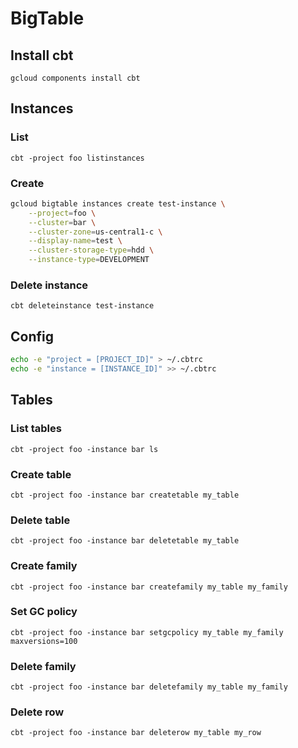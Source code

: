# BigTable

## Install cbt

`gcloud components install cbt`

## Instances

### List

`cbt -project foo listinstances`

### Create

```bash
gcloud bigtable instances create test-instance \
    --project=foo \
    --cluster=bar \
    --cluster-zone=us-central1-c \
    --display-name=test \
    --cluster-storage-type=hdd \
    --instance-type=DEVELOPMENT
```

### Delete instance

`cbt deleteinstance test-instance`

## Config

```bash
echo -e "project = [PROJECT_ID]" > ~/.cbtrc
echo -e "instance = [INSTANCE_ID]" >> ~/.cbtrc
```

## Tables

### List tables

`cbt -project foo -instance bar ls`

### Create table

`cbt -project foo -instance bar createtable my_table`

### Delete table

`cbt -project foo -instance bar deletetable my_table`

### Create family

`cbt -project foo -instance bar createfamily my_table my_family`

### Set GC policy

`cbt -project foo -instance bar setgcpolicy my_table my_family maxversions=100`

### Delete family

`cbt -project foo -instance bar deletefamily my_table my_family`

### Delete row

`cbt -project foo -instance bar deleterow my_table my_row`
